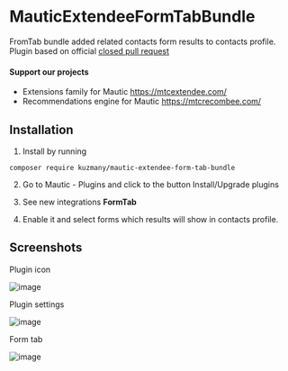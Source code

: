 # MauticExtendeeFormTabBundle

FromTab bundle added related contacts form results to contacts profile. Plugin based on official [closed pull request](https://github.com/mautic/mautic/pull/5685)

#### Support our projects

- Extensions family for Mautic https://mtcextendee.com/
- Recommendations engine for Mautic https://mtcrecombee.com/

## Installation

1. Install by running 

`composer require kuzmany/mautic-extendee-form-tab-bundle`

2. Go to Mautic - Plugins and click to the button Install/Upgrade plugins

3. See new integrations **FormTab**

4. Enable it and select forms which results will show in contacts profile. 

## Screenshots

Plugin icon

![image](https://user-images.githubusercontent.com/462477/40134503-de8ebb7e-5942-11e8-9e7e-12b77f99624f.png)

Plugin settings

![image](https://user-images.githubusercontent.com/462477/40134526-f1e059b2-5942-11e8-8201-e2f1302aac06.png)

Form tab

![image](https://user-images.githubusercontent.com/462477/40134658-6444315e-5943-11e8-8832-376b0ef20c59.png)
